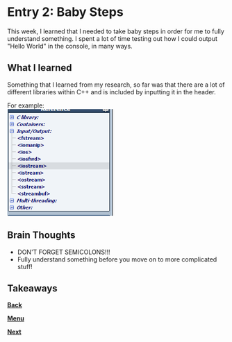 # Entry 2: Baby Steps

This week, I learned that I needed to take baby steps in order for me to fully 
understand something. I spent a lot of time testing out how I could output "Hello World" in
the console, in many ways. 

## What I learned

Something that I learned from my research, so far was that there are a lot of different 
libraries within C++ and is included by inputting it in the header.

For example:
<br>
<img src="../images/cpp-libraries.png"/>


## Brain Thoughts

* DON'T FORGET SEMICOLONS!!!
* Fully understand something before you move on to more complicated stuff!

## Takeaways



[**Back**](entry01-plan.md) 

[**Menu**](../README.md) 

[**Next**](entry03-.md)